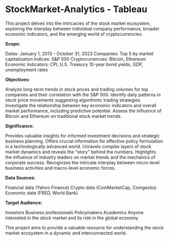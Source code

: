 # StockMarket-Analytics - Tableau

This project delves into the intricacies of the stock market ecosystem, exploring the interplay between individual company performance, broader economic indicators, and the emerging world of cryptocurrencies.

 **Scope:**

Dates: January 1, 2013 - October 31, 2023
Companies: Top 5 by market capitalization
Indices: S&P 500
Cryptocurrencies: Bitcoin, Ethereum
Economic Indicators: CPI, U.S. Treasury 10-year bond yields, GDP, unemployment rates

**Objectives:**
 
Analyze long-term trends in stock prices and trading volumes for top companies and their correlation with the S&P 500.
Identify daily patterns in stock price movements suggesting algorithmic trading strategies.
Investigate the relationship between key economic indicators and overall market performance, including predictive potential.
Assess the influence of Bitcoin and Ethereum on traditional stock market trends.

 **Significance:**

Provides valuable insights for informed investment decisions and strategic business planning.
Offers crucial information for effective policy formulation in a technologically advanced world.
Unravels complex layers of stock market dynamics and reveals the "story" behind the numbers.
Highlights the influence of industry leaders on market trends and the mechanics of corporate success.
Recognizes the intricate interplay between micro-level business activities and macro-level economic forces.

 **Data Sources:**

Financial data  (Yahoo Finance)
Crypto data (CoinMarketCap, Coingecko)
Economic data (FRED, World Bank)

 
 **Target Audience:**

Investors
Business professionals
Policymakers
Academics
Anyone interested in the stock market and its role in the global economy

 
 This project aims to provide a valuable resource for understanding the stock market ecosystem in a dynamic and interconnected world.
